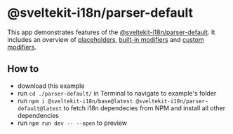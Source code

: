 # @sveltekit-i18n/parser-default
This app demonstrates features of the [@sveltekit-i18n/parser-default](https://github.com/sveltekit-i18n/parsers/blob/master/parser-default). It includes an overview of [placeholders](https://github.com/sveltekit-i18n/parsers/blob/master/parser-default/README.md#placeholders), [built-in modifiers](https://github.com/sveltekit-i18n/parsers/blob/master/parser-default/README.md#modifiers) and [custom modifiers](https://github.com/sveltekit-i18n/parsers/blob/master/parser-default/README.md#options).

## How to

- download this example
- run `cd ./parser-default/` in Terminal to navigate to example's folder
- run `npm i @sveltekit-i18n/base@latest @sveltekit-i18n/parser-default@latest` to fetch i18n dependecies from NPM and install all other dependencies
- run `npm run dev -- --open` to preview
